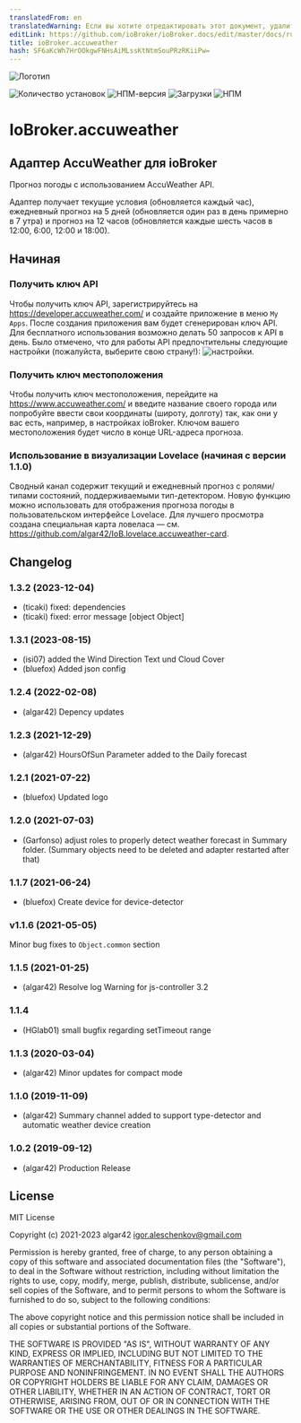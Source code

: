```yaml
---
translatedFrom: en
translatedWarning: Если вы хотите отредактировать этот документ, удалите поле «translationFrom», в противном случае этот документ будет снова автоматически переведен
editLink: https://github.com/ioBroker/ioBroker.docs/edit/master/docs/ru/adapterref/iobroker.accuweather/README.md
title: ioBroker.accuweather
hash: SF6aKcWh7HrOOkgwFNHsAiMLssKtNtmSouPRzRKiiPw=
---
```

![Логотип](../../../en/adapterref/iobroker.accuweather/admin/accuweather.png)

![Количество установок](http://iobroker.live/badges/accuweather-stable.svg)
![НПМ-версия](http://img.shields.io/npm/v/iobroker.accuweather.svg)
![Загрузки](https://img.shields.io/npm/dm/iobroker.accuweather.svg)
![НПМ](https://nodei.co/npm/iobroker.accuweather.png?downloads=true)

# IoBroker.accuweather
## Адаптер AccuWeather для ioBroker
Прогноз погоды с использованием AccuWeather API.

Адаптер получает текущие условия (обновляется каждый час), ежедневный прогноз на 5 дней (обновляется один раз в день примерно в 7 утра) и прогноз на 12 часов (обновляется каждые шесть часов в 12:00, 6:00, 12:00 и 18:00).

## Начиная
### Получить ключ API
Чтобы получить ключ API, зарегистрируйтесь на https://developer.accuweather.com/ и создайте приложение в меню `My Apps`.
После создания приложения вам будет сгенерирован ключ API.
Для бесплатного использования возможно делать 50 запросов к API в день.
Было отмечено, что для работы API предпочтительны следующие настройки (пожалуйста, выберите свою страну!): ![настройки](../../../en/adapterref/iobroker.accuweather/admin/image.png).

### Получить ключ местоположения
Чтобы получить ключ местоположения, перейдите на https://www.accuweather.com/ и введите название своего города или попробуйте ввести свои координаты (широту, долготу) так, как они у вас есть, например, в настройках ioBroker.
Ключом вашего местоположения будет число в конце URL-адреса прогноза.

### Использование в визуализации Lovelace (начиная с версии 1.1.0)
Сводный канал содержит текущий и ежедневный прогноз с ролями/типами состояний, поддерживаемыми тип-детектором.
Новую функцию можно использовать для отображения прогноза погоды в пользовательском интерфейсе Lovelace.
Для лучшего просмотра создана специальная карта ловеласа — см. https://github.com/algar42/IoB.lovelace.accuweather-card.

## Changelog
<!--
	Placeholder for the next version (at the beginning of the line):
	### **WORK IN PROGRESS**
-->
### 1.3.2 (2023-12-04)
* (ticaki) fixed: dependencies
* (ticaki) fixed: error message [object Object]

### 1.3.1 (2023-08-15)
* (isi07) added the Wind Direction Text und Cloud Cover
* (bluefox) Added json config

### 1.2.4 (2022-02-08)
* (algar42) Depency updates

### 1.2.3 (2021-12-29)
* (algar42) HoursOfSun Parameter added to the Daily forecast

### 1.2.1 (2021-07-22)
* (bluefox) Updated logo

### 1.2.0 (2021-07-03)
* (Garfonso) adjust roles to properly detect weather forecast in Summary folder. (Summary objects need to be deleted and adapter restarted after that)

### 1.1.7 (2021-06-24)
* (bluefox) Create device for device-detector

### v1.1.6 (2021-05-05)
Minor bug fixes to `Object.common` section

### 1.1.5 (2021-01-25)
* (algar42) Resolve log Warning for js-controller 3.2

### 1.1.4
* (HGlab01) small bugfix regarding setTimeout range

### 1.1.3 (2020-03-04)
* (algar42) Minor updates for compact mode

### 1.1.0 (2019-11-09)
* (algar42) Summary channel added to support type-detector and automatic weather device creation

### 1.0.2 (2019-09-12)
* (algar42) Production Release

## License
MIT License

Copyright (c) 2021-2023 algar42 <igor.aleschenkov@gmail.com>

Permission is hereby granted, free of charge, to any person obtaining a copy
of this software and associated documentation files (the "Software"), to deal
in the Software without restriction, including without limitation the rights
to use, copy, modify, merge, publish, distribute, sublicense, and/or sell
copies of the Software, and to permit persons to whom the Software is
furnished to do so, subject to the following conditions:

The above copyright notice and this permission notice shall be included in all
copies or substantial portions of the Software.

THE SOFTWARE IS PROVIDED "AS IS", WITHOUT WARRANTY OF ANY KIND, EXPRESS OR
IMPLIED, INCLUDING BUT NOT LIMITED TO THE WARRANTIES OF MERCHANTABILITY,
FITNESS FOR A PARTICULAR PURPOSE AND NONINFRINGEMENT. IN NO EVENT SHALL THE
AUTHORS OR COPYRIGHT HOLDERS BE LIABLE FOR ANY CLAIM, DAMAGES OR OTHER
LIABILITY, WHETHER IN AN ACTION OF CONTRACT, TORT OR OTHERWISE, ARISING FROM,
OUT OF OR IN CONNECTION WITH THE SOFTWARE OR THE USE OR OTHER DEALINGS IN THE
SOFTWARE.